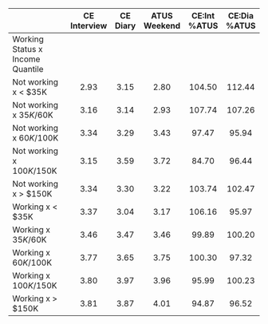 
|                      | CE<br>Interview |  CE<br>Diary | ATUS<br>Weekend | CE:Int<br>%ATUS | CE:Dia<br>%ATUS |
| -------------------- | :----------: | :----------: | :----------: | :----------: | :----------: |
| Working Status x Income Quantile |              |              |              |              |              |
| Not working x     < $35K |         2.93 |         3.15 |         2.80 |       104.50 |       112.44 |
| Not working x  $35K/$60K |         3.16 |         3.14 |         2.93 |       107.74 |       107.26 |
| Not working x  $60K/$100K |         3.34 |         3.29 |         3.43 |        97.47 |        95.94 |
| Not working x $100K/$150K |         3.15 |         3.59 |         3.72 |        84.70 |        96.44 |
| Not working x     > $150K |         3.34 |         3.30 |         3.22 |       103.74 |       102.47 |
| Working x     < $35K |         3.37 |         3.04 |         3.17 |       106.16 |        95.97 |
| Working x  $35K/$60K |         3.46 |         3.47 |         3.46 |        99.89 |       100.20 |
| Working x  $60K/$100K |         3.77 |         3.65 |         3.75 |       100.30 |        97.32 |
| Working x $100K/$150K |         3.80 |         3.97 |         3.96 |        95.99 |       100.23 |
| Working x     > $150K |         3.81 |         3.87 |         4.01 |        94.87 |        96.52 |

